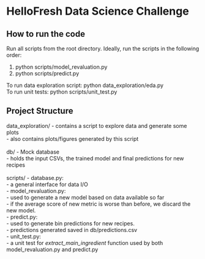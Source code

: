 # HelloFresh Data Science Challenge

## How to run the code

Run all scripts from the root directory. Ideally, run the scripts in the following order:

1. python scripts/model_revaluation.py
2. python scripts/predict.py

To run data exploration script: python data_exploration/eda.py<br />
To run unit tests: python scripts/unit_test.py<br />

## Project Structure

data_exploration/
    - contains a script to explore data and generate some plots<br />
    - also contains plots/figures generated by this script<br />
<br />
db/
    - Mock database<br />
    - holds the input CSVs, the trained model and final predictions for new recipes<br />
<br />
scripts/
    - database.py:<br />
        - a general interface for data I/O<br />
    - model_revaluation.py:<br />
        - used to generate a new model based on data available so far<br />
        - if the average score of new metric is worse than before, we discard the new model.<br />
    - predict.py:<br />
        - used to generate bin predictions for new recipes.<br />
        - predictions generated saved in db/predictions.csv<br />
    - unit_test.py:<br />
        - a unit test for *extract_main_ingredient* function used by both <br />model_revaluation.py and predict.py<br />
